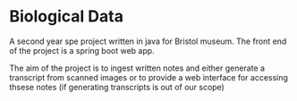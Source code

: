 # Biological Data

A second year spe project written in java for Bristol museum. The front end of the project is a spring boot web app.

The aim of the project is to ingest written notes and either generate a transcript from scanned images or to provide a web interface for accessing thsese notes (if generating transcripts is out of our scope)

